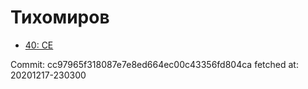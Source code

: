 # Тихомиров
- [40: CE](40.md)

Commit: cc97965f318087e7e8ed664ec00c43356fd804ca
 fetched at: 20201217-230300
